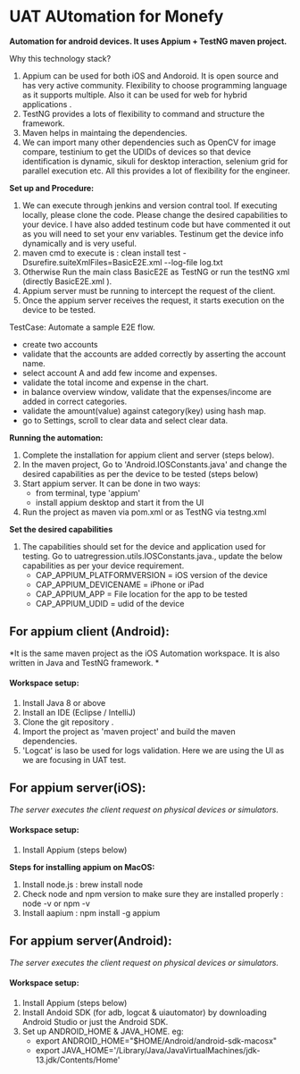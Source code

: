 # UAT AUtomation for Monefy

**Automation for android devices. It  uses Appium + TestNG maven project.**

Why this technology stack? 
1. Appium can be used for both iOS and Andoroid. It is open source and has very active community. Flexibility to choose programming language as it supports multiple. Also it can be used for web for hybrid applications . 
2. TestNG provides a lots of flexibility to command and structure the framework. 
3. Maven helps in maintaing the dependencies. 
4. We can import many other dependencies such as OpenCV for image compare, testinium to get the UDIDs of devices so that device identification is dynamic, sikuli for desktop interaction, selenium grid for parallel execution etc. All this provides a lot of flexibility for the engineer.


**Set up and Procedure:**
1. We can execute through jenkins and version contral tool. If executing locally, please clone the code. Please change the desired capabilities to your device. I have also added testinum code but have commented  it out as you will need to set your env variables. Testinum get the device info dynamically and is very useful.
2. maven cmd to execute is : clean install test  -Dsurefire.suiteXmlFiles=BasicE2E.xml --log-file log.txt 
3. Otherwise Run the main class BasicE2E as TestNG or run the testNG xml (directly BasicE2E.xml ).
4. Appium server must be running to intercept the request of the client.
5. Once the appium server receives the request, it starts execution on the device to be tested.

TestCase: 
Automate a sample E2E flow. 
* create two accounts
* validate that the accounts are added correctly by asserting the account name.
* select account A and add few income and expenses.
* validate the total income and expense in the chart.
* in balance overview window, validate that the expenses/income are added in correct categories.
* validate the amount(value) against category(key) using hash map. 
* go to Settings, scroll to clear data and select clear data.

        
    
**Running the automation:**
1. Complete the installation for appium client and server (steps below). 
2. In the maven project, Go to 'Android.IOSConstants.java' and change the desired capabilities as per the device to be tested (steps below)
3. Start appium server. It can be done in two ways:
    * from terminal, type 'appium'
    * install appium desktop and start it from the UI
4. Run the project as maven via pom.xml or as TestNG via testng.xml 
    
**Set the desired capabilities**
1. The capabilities should set for the device and application used for testing. Go to uatregression.utils.IOSConstants.java., update the below capabilities as per your device requirement.
    * CAP_APPIUM_PLATFORMVERSION = iOS version of the device
    * CAP_APPIUM_DEVICENAME = iPhone or iPad
    * CAP_APPIUM_APP = File location for the app to be tested 
    * CAP_APPIUM_UDID = udid of the device


 
## For appium client (Android):
*It is the same maven project as the iOS Automation workspace. It is also written in Java and TestNG framework. *
#### Workspace setup:
1. Install Java 8 or above
2. Install an IDE (Eclipse / IntelliJ)
3. Clone the git repository . 
4. Import the project as 'maven project' and build the maven dependencies.
5. 'Logcat' is laso be used for logs validation. Here we are using the UI as we are focusing in UAT test.

## For appium server(iOS):
*The server executes the client request on physical devices or simulators.*
#### Workspace setup:
1. Install Appium (steps below)

**Steps for installing appium on MacOS:**
1. Install node.js : brew install node 
2. Check node and npm version to make sure they are installed properly : node -v or npm -v
3. Install aapium : npm install -g appium
## For appium server(Android):
*The server executes the client request on physical devices or simulators.*
#### Workspace setup:
1. Install Appium (steps below)
2. Install Andoid SDK (for adb, logcat & uiautomator) by downloading Android Studio or just the Android SDK. 
3. Set up ANDROID_HOME & JAVA_HOME. eg:
    * export ANDROID_HOME="$HOME/Android/android-sdk-macosx"
    * export JAVA_HOME='/Library/Java/JavaVirtualMachines/jdk-13.jdk/Contents/Home'



